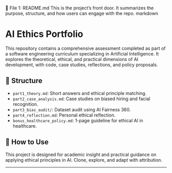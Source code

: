 📁 File 1: README.md
This is the project’s front door. It summarizes the purpose, structure, and how users can engage with the repo.
markdown
# AI Ethics Portfolio

This repository contains a comprehensive assessment completed as part of a software engineering curriculum specializing in Artificial Intelligence. It explores the theoretical, ethical, and practical dimensions of AI development, with code, case studies, reflections, and policy proposals.

## 📂 Structure

- `part1_theory.md`: Short answers and ethical principle matching.
- `part2_case_analysis.md`: Case studies on biased hiring and facial recognition.
- `part3_bias_audit/`: Dataset audit using AI Fairness 360.
- `part4_reflection.md`: Personal ethical reflection.
- `bonus_healthcare_policy.md`: 1-page guideline for ethical AI in healthcare.

## 🚀 How to Use

This project is designed for academic insight and practical guidance on applying ethical principles in AI. Clone, explore, and adapt with attribution.

---

